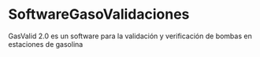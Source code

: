 # SoftwareGasoValidaciones
GasValid 2.0 es un software para la validación y verificación de bombas en estaciones de gasolina

